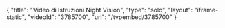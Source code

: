 {
    "title": "Video di Istruzioni Night Vision",
    "type": "solo",
    "layout": "iframe-static",
    "videoId": "3785700",
    "url": "\/tvpembed\/3785700"
}